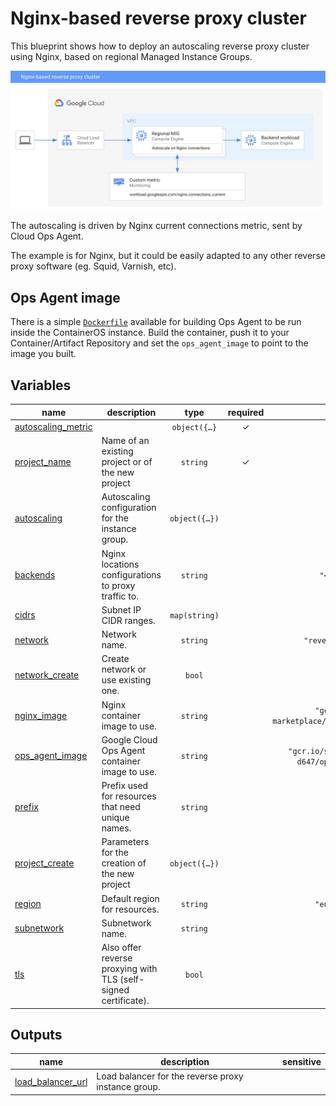 # Nginx-based reverse proxy cluster

This blueprint shows how to deploy an autoscaling reverse proxy cluster using Nginx, based on regional
Managed Instance Groups.

![High-level diagram](reverse-proxy.png "High-level diagram")

The autoscaling is driven by Nginx current connections metric, sent by Cloud Ops Agent. 

The example is for Nginx, but it could be easily adapted to any other reverse proxy software (eg. 
Squid, Varnish, etc).

## Ops Agent image

There is a simple [`Dockerfile`](Dockerfile) available for building Ops Agent to be run
inside the ContainerOS instance. Build the container, push it to your Container/Artifact
Repository and set the `ops_agent_image` to point to the image you built.
<!-- BEGIN TFDOC -->

## Variables

| name | description | type | required | default |
|---|---|:---:|:---:|:---:|
| [autoscaling_metric](variables.tf#L31) |  | <code title="object&#40;&#123;&#10;  name                       &#61; string&#10;  single_instance_assignment &#61; number&#10;  target                     &#61; number&#10;  type                       &#61; string &#35; GAUGE, DELTA_PER_SECOND, DELTA_PER_MINUTE&#10;  filter                     &#61; string&#10;&#125;&#41;&#10;&#10;&#10;default &#61; &#123;&#10;  name                       &#61; &#34;workload.googleapis.com&#47;nginx.connections_current&#34;&#10;  single_instance_assignment &#61; null&#10;  target                     &#61; 10 &#35; Target 10 connections per instance, just for demonstration purposes&#10;  type                       &#61; &#34;GAUGE&#34;&#10;  filter                     &#61; null&#10;&#125;">object&#40;&#123;&#8230;&#125;</code> | ✓ |  |
| [project_name](variables.tf#L108) | Name of an existing project or of the new project | <code>string</code> | ✓ |  |
| [autoscaling](variables.tf#L17) | Autoscaling configuration for the instance group. | <code title="object&#40;&#123;&#10;  min_replicas    &#61; number&#10;  max_replicas    &#61; number&#10;  cooldown_period &#61; number&#10;&#125;&#41;">object&#40;&#123;&#8230;&#125;&#41;</code> |  | <code title="&#123;&#10;  min_replicas    &#61; 1&#10;  max_replicas    &#61; 10&#10;  cooldown_period &#61; 30&#10;&#125;">&#123;&#8230;&#125;</code> |
| [backends](variables.tf#L49) | Nginx locations configurations to proxy traffic to. | <code>string</code> |  | <code title="&#34;&#60;&#60;-EOT&#10;  location &#47; &#123;&#10;    proxy_pass      http:&#47;&#47;10.0.16.58:80;&#10;    proxy_http_version 1.1;&#10;    proxy_set_header Connection &#34;&#34;;&#10;  &#125;&#10;EOT&#34;">&#34;&#60;&#60;-EOT&#8230;EOT&#34;</code> |
| [cidrs](variables.tf#L61) | Subnet IP CIDR ranges. | <code>map&#40;string&#41;</code> |  | <code title="&#123;&#10;  gce &#61; &#34;10.0.16.0&#47;24&#34;&#10;&#125;">&#123;&#8230;&#125;</code> |
| [network](variables.tf#L69) | Network name. | <code>string</code> |  | <code>&#34;reverse-proxy-vpc&#34;</code> |
| [network_create](variables.tf#L75) | Create network or use existing one. | <code>bool</code> |  | <code>true</code> |
| [nginx_image](variables.tf#L81) | Nginx container image to use. | <code>string</code> |  | <code>&#34;gcr.io&#47;cloud-marketplace&#47;google&#47;nginx1:latest&#34;</code> |
| [ops_agent_image](variables.tf#L87) | Google Cloud Ops Agent container image to use. | <code>string</code> |  | <code>&#34;gcr.io&#47;sfans-hub-project-d647&#47;ops-agent:latest&#34;</code> |
| [prefix](variables.tf#L93) | Prefix used for resources that need unique names. | <code>string</code> |  | <code>&#34;&#34;</code> |
| [project_create](variables.tf#L99) | Parameters for the creation of the new project | <code title="object&#40;&#123;&#10;  billing_account_id &#61; string&#10;  parent             &#61; string&#10;&#125;&#41;">object&#40;&#123;&#8230;&#125;&#41;</code> |  | <code>null</code> |
| [region](variables.tf#L113) | Default region for resources. | <code>string</code> |  | <code>&#34;europe-west4&#34;</code> |
| [subnetwork](variables.tf#L119) | Subnetwork name. | <code>string</code> |  | <code>&#34;gce&#34;</code> |
| [tls](variables.tf#L125) | Also offer reverse proxying with TLS (self-signed certificate). | <code>bool</code> |  | <code>false</code> |

## Outputs

| name | description | sensitive |
|---|---|:---:|
| [load_balancer_url](outputs.tf#L17) | Load balancer for the reverse proxy instance group. |  |

<!-- END TFDOC -->
